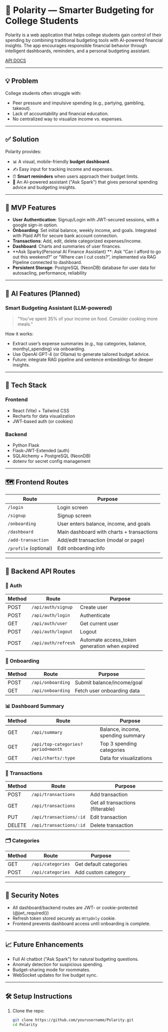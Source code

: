 # 🧠 Polarity — Smarter Budgeting for College Students

Polarity is a web application that helps college students gain control of their spending by combining traditional budgeting tools with AI-powered financial insights. The app encourages responsible financial behavior through intelligent dashboards, reminders, and a personal budgeting assistant.


[API DOCS](https://ejxy25mli8.apidog.io/)

---

## 💡 Problem

College students often struggle with:

- Peer pressure and impulsive spending (e.g., partying, gambling, takeout).
- Lack of accountability and financial education.
- No centralized way to visualize income vs. expenses.

---

## ✅ Solution

Polarity provides:

- 📊 A visual, mobile-friendly **budget dashboard**.
- ✍️ Easy input for tracking income and expenses.
- ⏰ **Smart reminders** when users approach their budget limits.
- 🤖 An AI-powered assistant ("Ask Spark") that gives personal spending advice and budgeting insights.

---

## 🚀 MVP Features

- **User Authentication**: Signup/Login with JWT-secured sessions, with a google sign-in option.
- **Onboarding**: Set initial balance, weekly income, and goals. Integrated with Plaid API for secure bank account connection.
- **Transactions**: Add, edit, delete categorized expenses/income.
- **Dashboard**: Charts and summaries of user finances.
- **Ask Sparky(Personal AI Finance Assistant) **: Ask “Can I afford to go out this weekend?” or “Where can I cut costs?”, implemented via RAG Pipeline connected to dashboard.
- **Persistent Storage**: PostgreSQL (NeonDB) database for user data for autosacling, performance, reliability

---

## 🧠 AI Features (Planned)

### Smart Budgeting Assistant (LLM-powered)
> "You've spent 35% of your income on food. Consider cooking more meals."

How it works:

- Extract user’s expense summaries (e.g., top categories, balance, monthyl_spending) via onboarding.
- Use OpenAI GPT-4 (or Ollama) to generate tailored budget advice.
- Future: integrate RAG pipeline and sentence embeddings for deeper insights.


---

## 🧱 Tech Stack

### Frontend
- React (Vite) + Tailwind CSS
- Recharts for data visualization
- JWT-based auth (or cookies)

### Backend
- Python Flask
- Flask-JWT-Extended (auth)
- SQLAlchemy + PostgreSQL (NeonDB)
- dotenv for secret config management

---

## 🗺️ Frontend Routes

| Route | Purpose |
|-------|---------|
| `/login` | Login screen |
| `/signup` | Signup screen |
| `/onboarding` | User enters balance, income, and goals |
| `/dashboard` | Main dashboard with charts + transactions |
| `/add-transaction` | Add/edit transaction (modal or page) |
| `/profile` (optional) | Edit onboarding info |

---

## 📡 Backend API Routes

### 🔐 Auth

| Method | Route | Purpose |
|--------|-------|---------|
| POST | `/api/auth/signup` | Create user |
| POST | `/api/auth/login` | Authenticate |
| GET  | `/api/auth/user` | Get current user |
| POST | `/api/auth/logout` | Logout |
| POST | `/api/auth/refresh` | Automate access_token generation when expired |

### 👋 Onboarding 

| Method | Route | Purpose |
|--------|-------|---------|
| POST | `/api/onboarding` | Submit balance/income/goal |
| GET  | `/api/onboarding` | Fetch user onboarding data |

### 📊 Dashboard Summary

| Method | Route | Purpose |
|--------|-------|---------|
| GET | `/api/summary` | Balance, income, spending summary |
| GET | `/api/top-categories?period=month` | Top 3 spending categories |
| GET | `/api/charts/:type` | Data for visualizations |

### 💸 Transactions

| Method | Route | Purpose |
|--------|-------|---------|
| POST | `/api/transactions` | Add transaction |
| GET | `/api/transactions` | Get all transactions (filterable) |
| PUT | `/api/transactions/:id` | Edit transaction |
| DELETE | `/api/transactions/:id` | Delete transaction |

### 🗂️ Categories

| Method | Route | Purpose |
|--------|-------|---------|
| GET | `/api/categories` | Get default categories |
| POST | `/api/categories` | Add custom category |

---

## 🔐 Security Notes

- All dashboard/backend routes are JWT- or cookie-protected (@jwt_required())
- Refresh token stored securely as `HttpOnly` cookie.
- Frontend prevents dashboard access until onboarding is complete.

---

## 📈 Future Enhancements

- Full AI chatbot ("Ask Spark") for natural budgeting questions.
- Anomaly detection for suspicious spending.
- Budget-sharing mode for roommates.
- WebSocket updates for live budget sync.

---

## 🛠️ Setup Instructions

1. Clone the repo:

   ```bash
   git clone https://github.com/yourusername/Polarity.git
   cd Polarity
